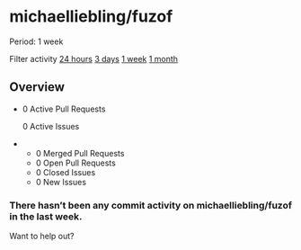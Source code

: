 # michaelliebling/fuzof

 Period: 1 week

Filter activity [24 hours](https://github.com/michaelliebling/fuzof/pulse/daily) [3 days](https://github.com/michaelliebling/fuzof/pulse/halfweekly) [1 week](michaelliebling-fuzof-6.md) [1 month](https://github.com/michaelliebling/fuzof/pulse/monthly)

## Overview

* 0 Active Pull Requests

  0 Active Issues

* *  0 Merged Pull Requests
  *  0 Open Pull Requests
  *  0 Closed Issues
  *  0 New Issues

### There hasn’t been any commit activity on michaelliebling/fuzof in the last week.

Want to help out?

